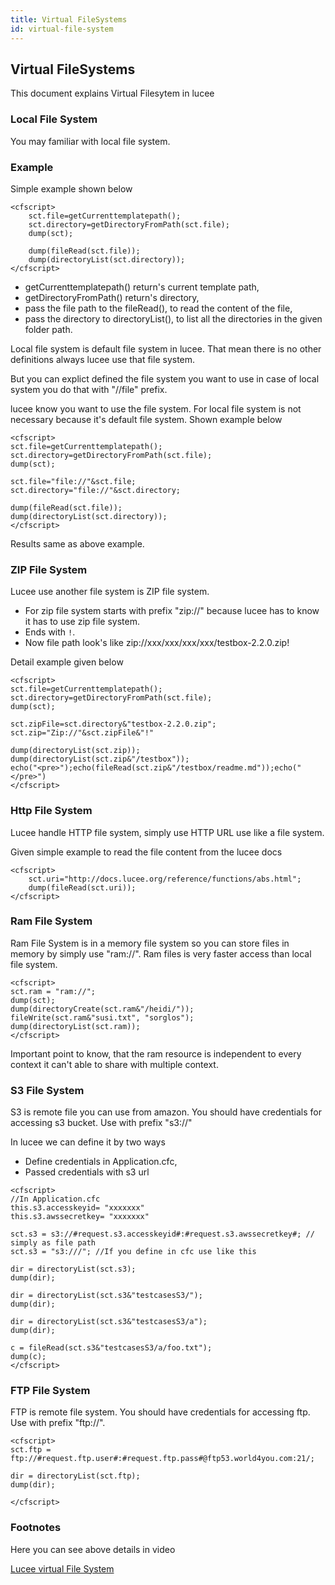 ```yaml
---
title: Virtual FileSystems
id: virtual-file-system
---
```

## Virtual FileSystems ##

This document explains Virtual Filesytem in lucee

### Local File System ###

You may familiar with local file system.

### Example ###
Simple example shown below

```lucee
<cfscript>
	sct.file=getCurrenttemplatepath();
	sct.directory=getDirectoryFromPath(sct.file);
	dump(sct);

	dump(fileRead(sct.file));
	dump(directoryList(sct.directory));
</cfscript>
```

* getCurrenttemplatepath() return's current template path,
* getDirectoryFromPath() return's directory,
* pass the file path to the fileRead(), to read the content of the file,
* pass the directory to directoryList(), to list all the directories in the given folder path.

Local file system is default file system in lucee. That mean there is no other definitions always lucee use that file system.


But you can explict defined the file system you want to use in case of local system you do that with "//file" prefix.

lucee know you want to use the file system. For local file system is not necessary because it's default file system. Shown example below

```lucee
<cfscript>
sct.file=getCurrenttemplatepath();
sct.directory=getDirectoryFromPath(sct.file);
dump(sct);

sct.file="file://"&sct.file;
sct.directory="file://"&sct.directory;

dump(fileRead(sct.file));
dump(directoryList(sct.directory));
</cfscript>
```

Results same as above example.

### ZIP File System ###

Lucee use another file system is ZIP file system.

* For zip file system starts with prefix "zip://" because lucee has to know it has to use zip file system.
* Ends with ```!```.
* Now file path look's like zip://xxx/xxx/xxx/xxx/testbox-2.2.0.zip!

Detail example given below

```lucee
<cfscript>
sct.file=getCurrenttemplatepath();
sct.directory=getDirectoryFromPath(sct.file);
dump(sct);

sct.zipFile=sct.directory&"testbox-2.2.0.zip";
sct.zip="Zip://"&sct.zipFile&"!"

dump(directoryList(sct.zip));
dump(directoryList(sct.zip&"/testbox"));
echo("<pre>");echo(fileRead(sct.zip&"/testbox/readme.md"));echo("</pre>")
</cfscript>
```

### Http File System ###

Lucee handle HTTP file system, simply use HTTP URL use like a file system.

Given simple example to read the file content from the lucee docs

```lucee
<cfscript>
	sct.uri="http://docs.lucee.org/reference/functions/abs.html";
	dump(fileRead(sct.uri));
</cfscript>
```


### Ram File System ###

Ram File System is in a memory file system so you can store files in memory by simply use "ram://". Ram files is very faster access than local file system.

```lucee
<cfscript>
sct.ram = "ram://";
dump(sct);
dump(directoryCreate(sct.ram&"/heidi/"));
fileWrite(sct.ram&"susi.txt", "sorglos");
dump(directoryList(sct.ram));
</cfscript>
```


Important point to know, that the ram resource is independent to every context it can't able to share with multiple context.

### S3 File System ###

S3 is remote file you can use from amazon. You should have credentials for accessing s3 bucket. Use with prefix "s3://"

In lucee we can define it by two ways

* Define credentials in Application.cfc,
* Passed credentials with s3 url

```lucee
<cfscript>
//In Application.cfc
this.s3.accesskeyid= "xxxxxxx"
this.s3.awssecretkey= "xxxxxxx"

sct.s3 = s3://#request.s3.accesskeyid#:#request.s3.awssecretkey#; // simply as file path
sct.s3 = "s3:///"; //If you define in cfc use like this

dir = directoryList(sct.s3);
dump(dir);

dir = directoryList(sct.s3&"testcasesS3/");
dump(dir);

dir = directoryList(sct.s3&"testcasesS3/a");
dump(dir);

c = fileRead(sct.s3&"testcasesS3/a/foo.txt");
dump(c);
</cfscript>
```
### FTP File System ###

FTP is remote file system. You should have credentials for accessing ftp. Use with prefix "ftp://".


```lucee
<cfscript>
sct.ftp = ftp://#request.ftp.user#:#request.ftp.pass#@ftp53.world4you.com:21/;

dir = directoryList(sct.ftp);
dump(dir);

</cfscript>
```
### Footnotes ###

Here you can see above details in video

[Lucee virtual File System ](https://www.youtube.com/watch?time_continue=693&v=AzUNVYrbWiQ)